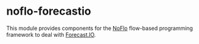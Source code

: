 noflo-forecastio
=========================

This module provides components for the [NoFlo](http://noflojs.org/) flow-based programming framework to deal with [Forecast.IO](http://forecast.io/).
